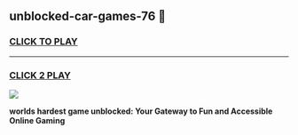 
## unblocked-car-games-76 👋
<h3>
<a href="https://premium.freeplayer.one?title=unblocked-car-games-76&ref=14F">CLICK TO PLAY</a></h3>
<hr>

<h3>
<a href="https://premium.freeplayer.one?title=unblocked-car-games-76&ref=14F">CLICK 2 PLAY</a>
  
</h3>

<a href="https://premium.freeplayer.one?title=unblocked-car-games-76&ref=12F/"><img src="https://clearcache.store/games.png"></a>


**worlds hardest game unblocked: Your Gateway to Fun and Accessible Online Gaming**
